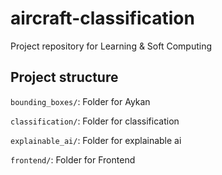 # aircraft-classification
Project repository for Learning &amp; Soft Computing

## Project structure
`bounding_boxes/`: Folder for Aykan

`classification/`: Folder for classification

`explainable_ai/`: Folder for explainable ai

`frontend/`: Folder for Frontend